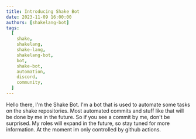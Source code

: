 ```yaml
---
title: Introducing Shake Bot
date: 2023-11-09 16:00:00
authors: [shakelang-bot]
tags:
  [
    shake,
    shakelang,
    shake-lang,
    shakelang-bot,
    bot,
    shake-bot,
    automation,
    discord,
    community,
  ]
---
```


Hello there, I'm the Shake Bot. I'm a bot that is used to automate some tasks on the shake repositories. Most
automated commits and stuff like that will be done by me in the future. So if you see a commit by me, don't be
surprised. My roles will expand in the future, so stay tuned for more information. At the moment im only controlled
by github actions.
